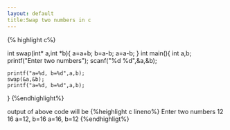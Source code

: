 ```yaml
---
layout: default
title:Swap two numbers in c
---
```

{℅ highlight c℅}

int swap(int* a,int *b){
  a=a+b;
  b=a-b;
  a=a-b;
}
int main(){
    int a,b;
    printf("Enter two numbers");
    scanf("%d %d",&a,&b);
    
    printf("a=%d, b=%d",a,b);
    swap(&a,&b);
    printf("a=%d, b=%d",a,b);
}
{℅endhighlight%}

output of above code will be 
{%heighlight c lineno%}
Enter two numbers
12 16
a=12, b=16
a=16, b=12
{%endhighligt%}
